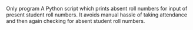 Only program
A Python script which prints absent roll numbers for input of present student roll numbers. 
It avoids manual hassle of taking attendance and then again checking for absent student roll numbers.
